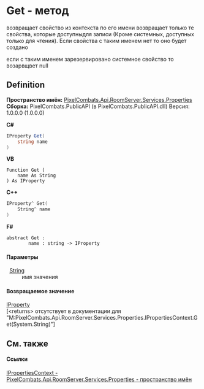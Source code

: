 # Get - метод


возвращает свойство из контекста по его имени 
возвращает только те свойства, которые доступныдля записи (Кроме системных, доступных только для чтения). Если свойства с таким именем нет то оно будет создано

если с таким именем зарезервировано системное свойство то возарвщвет null




## Definition
**Пространство имён:** <a href="7a6d0ac1-2a42-0f0a-dc90-e72ae4f99370">PixelCombats.Api.RoomServer.Services.Properties</a>  
**Сборка:** PixelCombats.PublicAPI (в PixelCombats.PublicAPI.dll) Версия: 1.0.0.0 (1.0.0.0)

**C#**
``` C#
IProperty Get(
	string name
)
```
**VB**
``` VB
Function Get ( 
	name As String
) As IProperty
```
**C++**
``` C++
IProperty^ Get(
	String^ name
)
```
**F#**
``` F#
abstract Get : 
        name : string -> IProperty 
```



#### Параметры
<dl><dt>  <a href="https://learn.microsoft.com/dotnet/api/system.string" target="_blank" rel="noopener noreferrer">String</a></dt><dd>имя значения</dd></dl>

#### Возвращаемое значение
<a href="4e2c24f5-fe9d-320d-caf0-9b98bc4ae86e">IProperty</a>  
\[&lt;returns&gt; отсутствует в документации для "M:PixelCombats.Api.RoomServer.Services.Properties.IPropertiesContext.Get(System.String)"\]

## См. также


#### Ссылки
<a href="f629cb1a-b4a9-ae5e-a1a0-c1d72db45d20">IPropertiesContext - </a>  
<a href="7a6d0ac1-2a42-0f0a-dc90-e72ae4f99370">PixelCombats.Api.RoomServer.Services.Properties - пространство имён</a>  

